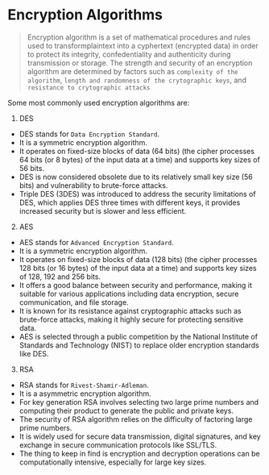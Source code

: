 # Encryption Algorithms

> Encryption algorithm is a set of mathematical procedures and rules used to transformplaintext into a cyphertext (encrypted data)
> in order to protect its integrity, confedentiality and authenticity during transmission or storage.
> The strength and security of an encryption algorithm are determined by factors such as
> `complexity of the algorithm`, `length and randomness of the crytographic keys`, and `resistance to crytographic attacks`

Some most commonly used encryption algorithms are:

1. DES

- DES stands for `Data Encryption Standard`.
- It is a symmetric encryption algorithm.
- It operates on fixed-size blocks of data (64 bits) (the cipher processes 64 bits (or 8 bytes) of the input data at a time) and supports key sizes of 56 bits.
- DES is now considered obsolete due to its relatively small key size (56 bits) and vulnerability to brute-force attacks.
- Triple DES (3DES) was introduced to address the security limitations of DES, which applies DES three times with different keys, it provides increased security but is slower and less efficient.

2. AES

- AES stands for `Advanced Encryption Standard`.
- It is a symmetric encryption algorithm.
- It operates on fixed-size blocks of data (128 bits) (the cipher processes 128 bits (or 16 bytes) of the input data at a time) and supports key sizes of 128, 192 and 256 bits.
- It offers a good balance between security and performance, making it suitable for various applications including
  data encryption, secure communication, and file storage.
- It is known for its resistance against cryptographic attacks such as brute-force attacks,
  making it highly secure for protecting sensitive data.
- AES is selected through a public competition by the National Institute of Standards and Technology (NIST) to replace older encryption standards like DES.

3. RSA

- RSA stands for `Rivest-Shamir-Adleman`.
- It is a asymmetric encryption algorithm.
- For key generation RSA involves selecting two large prime numbers and computing their product to generate the public and private keys.
- The security of RSA algorithm relies on the difficulty of factoring large prime numbers.
- It is widely used for secure data transmission, digital signatures, and key exchange in secure communication protocols like SSL/TLS.
- The thing to keep in find is encryption and decryption operations can be computationally intensive, especially for large key sizes.
